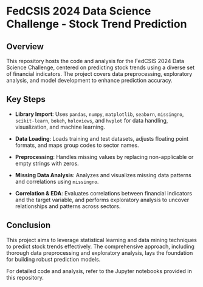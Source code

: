 # FedCSIS 2024 Data Science Challenge - Stock Trend Prediction

## Overview

This repository hosts the code and analysis for the FedCSIS 2024 Data Science Challenge, centered on predicting stock trends using a diverse set of financial indicators. The project covers data preprocessing, exploratory analysis, and model development to enhance prediction accuracy.

## Key Steps

- **Library Import**: Uses `pandas`, `numpy`, `matplotlib`, `seaborn`, `missingno`, `scikit-learn`, `bokeh`, `holoviews`, and `hvplot` for data handling, visualization, and machine learning.
  
- **Data Loading**: Loads training and test datasets, adjusts floating point formats, and maps group codes to sector names.

- **Preprocessing**: Handles missing values by replacing non-applicable or empty strings with zeros.

- **Missing Data Analysis**: Analyzes and visualizes missing data patterns and correlations using `missingno`.

- **Correlation & EDA**: Evaluates correlations between financial indicators and the target variable, and performs exploratory analysis to uncover relationships and patterns across sectors.

## Conclusion

This project aims to leverage statistical learning and data mining techniques to predict stock trends effectively. The comprehensive approach, including thorough data preprocessing and exploratory analysis, lays the foundation for building robust prediction models.

For detailed code and analysis, refer to the Jupyter notebooks provided in this repository.
